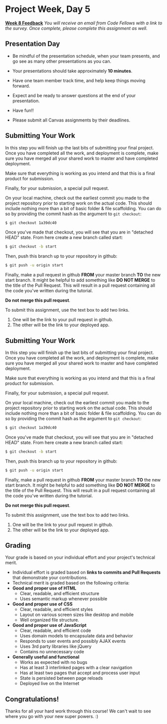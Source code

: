 # Project Week, Day 5
[**Week 8 Feedback**]()
*You will receive an email from Code Fellows with a link to the survey. Once complete, please complete this assignment as well.*
## Presentation Day

* Be mindful of the presentation schedule, when your team presents, and go see as many other presentations as you can.

* Your presentations should take approximately **10 minutes**. 

* Have one team member track time, and help keep things moving forward.

* Expect and be ready to answer questions at the end of your presentation. 

* Have fun!!

* Please submit all Canvas assignments by their deadlines.

## Submitting Your Work

In this step you will finish up the last bits of submitting your final project.
Once you have completed all the work, and deployment is complete, make sure you have merged all your shared work to master and have completed deployment.

Make sure that everything is working as you intend and that this is a final product for submission.

Finally, for your submission, a special pull request.

On your local machine, check out the earliest commit you made to the project repository prior to starting work on the actual code. This should include nothing more than a bit of basic folder & file scaffolding. You can do so by providing the commit hash as the argument to ``git checkout``:

```bash
$ git checkout 1a39dc40
```

Once you've made that checkout, you will see that you are in "detached HEAD" state.
From here create a new branch called start:

```bash
$ git checkout -b start
```

Then, push this branch up to your repository in github:

```bash
$ git push -u origin start
```

Finally, make a pull request in github **FROM** your master branch **TO** the new start branch. It might be helpful to add something like **DO NOT MERGE** to the title of the Pull Request. This will result in a pull request containing all the code you've written during the tutorial.

**Do not merge this pull request**.

To submit this assignment, use the text box to add two links.
1. One will be the link to your pull request in github.
2. The other will be the link to your deployed app.

## Submitting Your Work

In this step you will finish up the last bits of submitting your final project.
Once you have completed all the work, and deployment is complete, make sure you have merged all your shared work to master and have completed deployment.

Make sure that everything is working as you intend and that this is a final product for submission.

Finally, for your submission, a special pull request.

On your local machine, check out the earliest commit you made to the project repository prior to starting work on the actual code. This should include nothing more than a bit of basic folder & file scaffolding. You can do so by providing the commit hash as the argument to ``git checkout``:

```bash
$ git checkout 1a39dc40
```

Once you've made that checkout, you will see that you are in "detached HEAD" state.
From here create a new branch called start:

```bash
$ git checkout -b start
```

Then, push this branch up to your repository in github:

```bash
$ git push -u origin start
```

Finally, make a pull request in github **FROM** your master branch **TO** the new start branch. It might be helpful to add something like **DO NOT MERGE** to the title of the Pull Request. This will result in a pull request containing all the code you've written during the tutorial.

**Do not merge this pull request**.

To submit this assignment, use the text box to add two links.
1. One will be the link to your pull request in github.
2. The other will be the link to your deployed app.

## Grading
Your grade is based on your individual effort and your project's technical merit.
* Individual effort is graded based on **links to commits and Pull Requests** that demonstrate your contributions.
* Technical merit is graded based on the following criteria:
 * **Good and proper use of HTML**
   * Clear, readable, and efficient structure
    * Uses semantic markup whenever possible
 * **Good and proper use of CSS**
    * Clear, readable, and efficient styles
    * Layout on various screen sizes like desktop and mobile
    * Well organized file structure.
 * **Good and proper use of JavaScript**
    * Clear, readable, and efficient code
    * Uses domain models to encapsulate data and behavior
    * Responds to user events and possibly AJAX events
    * Uses 3rd party libraries like jQuery
    * Contains no unnecessary code
 * **Generally useful and functional**
    * Works as expected with no bugs
    * Has at least 3 interlinked pages with a clear navigation
    * Has at least two pages that accept and process user input
    * State is persisted between page reloads
    * Deployed live on the Internet

## Congratulations!
Thanks for all your hard work through this course! We can't wait to see where you go with your new super powers. :)
